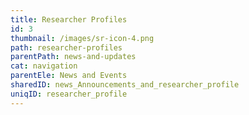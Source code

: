 ```yaml
---
title: Researcher Profiles
id: 3
thumbnail: /images/sr-icon-4.png
path: researcher-profiles
parentPath: news-and-updates
cat: navigation
parentEle: News and Events
sharedID: news_Announcements_and_researcher_profile
uniqID: researcher_profile
---
```

